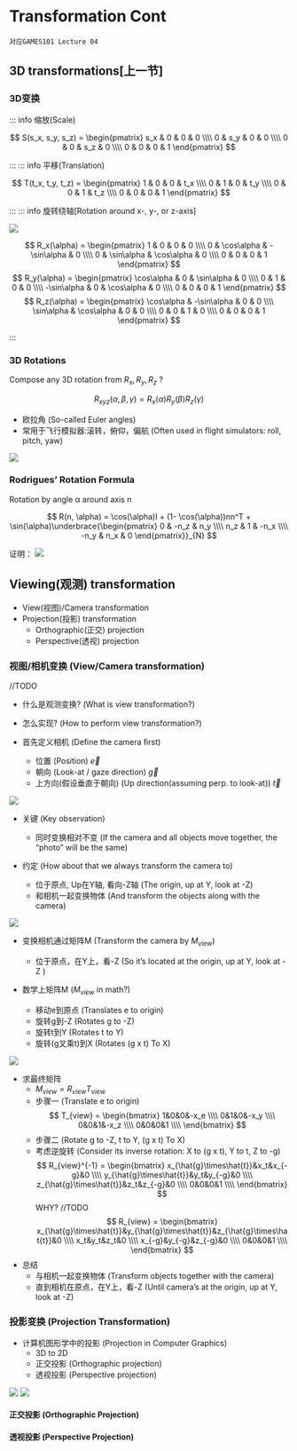 # Transformation Cont

`对应GAMES101 Lecture 04`

## 3D transformations[上一节]

### 3D变换

::: info 缩放(Scale)

$$ S(s_x, s_y, s_z) = \begin{pmatrix} s_x & 0 & 0 & 0 \\\\ 0 & s_y & 0 & 0 \\\\ 0 & 0 & s_z & 0 \\\\ 0 & 0 & 0 & 1 \end{pmatrix} $$

:::
::: info 平移(Translation)

$$ T(t_x, t_y, t_z) = \begin{pmatrix} 1 & 0 & 0 & t_x \\\\ 0 & 1 & 0 & t_y \\\\ 0 & 0 & 1 & t_z \\\\ 0 & 0 & 0 & 1 \end{pmatrix} $$

:::
::: info 旋转绕轴[Rotation around x-, y-, or z-axis]

<img src="./images/绕轴旋转.png" style="margin: 0 auto;">

$$ R_x(\alpha) = \begin{pmatrix} 1 & 0 & 0 & 0 \\\\ 0 & \cos\alpha & -\sin\alpha & 0 \\\\ 0 & \sin\alpha & \cos\alpha & 0 \\\\ 0 & 0 & 0 & 1 \end{pmatrix} $$
$$ R_y(\alpha) = \begin{pmatrix} \cos\alpha & 0 & \sin\alpha & 0 \\\\ 0 & 1 & 0 & 0 \\\\ -\sin\alpha & 0 & \cos\alpha & 0 \\\\ 0 & 0 & 0 & 1 \end{pmatrix} $$
$$ R_z(\alpha) = \begin{pmatrix} \cos\alpha & -\sin\alpha & 0 & 0 \\\\ \sin\alpha & \cos\alpha & 0 & 0 \\\\ 0 & 0 & 1 & 0 \\\\ 0 & 0 & 0 & 1 \end{pmatrix} $$

:::

### 3D Rotations

Compose any 3D rotation from $R_x, R_y, R_z$ ?

$$ R_{xyz}(\alpha, \beta, \gamma) = R_x(\alpha)R_y(\beta)R_z(\gamma) $$

- 欧拉角 (So-called Euler angles) 
- 常用于飞行模拟器:滚转，俯仰，偏航 (Often used in ﬂight simulators: roll, pitch, yaw)
<img src="./images/欧拉角.png" style="margin: 0 auto;">

### Rodrigues’ Rotation Formula

Rotation by angle α around axis n

$$ R(n, \alpha) = \cos(\alpha)I + (1- \cos(\alpha))nn^T + \sin(\alpha)\underbrace{\begin{pmatrix} 0 & -n_z & n_y \\\\ n_z & 1 & -n_x \\\\ -n_y & n_x & 0 \end{pmatrix}}_{N} $$

证明：
<img src="./images/公式证明.png" style="margin: 0 auto;">





## Viewing(观测) transformation

- View(视图)/Camera transformation
- Projection(投影) transformation
    - Orthographic(正交) projection
    - Perspective(透视) projection

### 视图/相机变换 (View/Camera transformation)

//TODO
- 什么是观测变换? (What is view transformation?)

- 怎么实现? (How to perform view transformation?)

- 首先定义相机 (Deﬁne the camera ﬁrst)
    - 位置 (Position) $\vec{e}$
    - 朝向 (Look-at / gaze direction) $\vec{g}$
    - 上方向(假设垂直于朝向) (Up direction(assuming perp. to look-at)) $\vec{t}$

<img src="./images/camera_first.png" style="margin: 0 auto;">

- 关键 (Key observation)
    - 同时变换相对不变 (If the camera and all objects move together, the “photo” will be the same)

- 约定 (How about that we always transform the camera to)
    - 位于原点, Up在Y轴, 看向-Z轴 (The origin, up at Y, look at -Z)
    - 和相机一起变换物体 (And transform the objects along with the camera)

<img src="./images/camera_def.png" style="margin: 0 auto;">

- 变换相机通过矩阵M (Transform the camera by $M_{view}$)
    - 位于原点，在Y上，看-Z (So it’s located at the origin, up at Y, look at -Z )

- 数学上矩阵M ($M_{view}$ in math?)
    - 移动e到原点 (Translates e to origin)
    - 旋转g到-Z (Rotates g to -Z) 
    - 旋转t到Y (Rotates t to Y) 
    - 旋转(g叉乘t)到X (Rotates (g x t) To X)

<img src="./images/camera_trans.png" style="margin: 0 auto;">

- 求最终矩阵
    - $M_{view} = R_{view}T_{view}$
    - 步骤一 (Translate e to origin)
        $$ T_{view} = \begin{bmatrix} 1&0&0&-x_e \\\\ 0&1&0&-x_y \\\\ 0&0&1&-x_z \\\\ 0&0&0&1 \\\\ \end{bmatrix} $$
    - 步骤二 (Rotate g to -Z, t to Y, (g x t) To X)
    - 考虑逆旋转 (Consider its inverse rotation: X to (g x t), Y to t, Z to -g)
        $$ R_{view}^{-1} = \begin{bmatrix} x_{\hat{g}\times\hat{t}}&x_t&x_{-g}&0 \\\\ y_{\hat{g}\times\hat{t}}&y_t&y_{-g}&0 \\\\ z_{\hat{g}\times\hat{t}}&z_t&z_{-g}&0 \\\\ 0&0&0&1 \\\\ \end{bmatrix} $$
        WHY? //TODO
        $$ R_{view} = \begin{bmatrix} x_{\hat{g}\times\hat{t}}&y_{\hat{g}\times\hat{t}}&z_{\hat{g}\times\hat{t}}&0 \\\\ x_t&y_t&z_t&0 \\\\ x_{-g}&y_{-g}&z_{-g}&0 \\\\ 0&0&0&1 \\\\ \end{bmatrix} $$
- 总结
    - 与相机一起变换物体 (Transform objects together with the camera)
    - 直到相机在原点，在Y上，看-Z (Until camera’s at the origin, up at Y, look at -Z)

### 投影变换 (Projection Transformation)

- 计算机图形学中的投影 (Projection in Computer Graphics)
    - 3D to 2D
    - 正交投影 (Orthographic projection)
    - 透视投影 (Perspective projection)
<img src="./images/projection.png" style="margin: 0 auto;">
<img src="./images/proj_vs2.png" style="margin: 0 auto;">

#### 正交投影 (Orthographic Projection)

#### 透视投影 (Perspective Projection)



